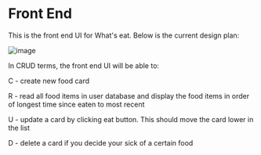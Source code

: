 # Front End
 This is the front end UI for What's eat. Below is the current design plan:

 ![image](https://github.com/user-attachments/assets/a62033f5-e980-4e77-9d70-7c24521a0807)


In CRUD terms, the front end UI will be able to:

C - create new food card 

R - read all food items in user database and display the food items in order of longest time since eaten to most recent

U - update a card by clicking eat button. This should move the card lower in the list

D - delete a card if you decide your sick of a certain food
